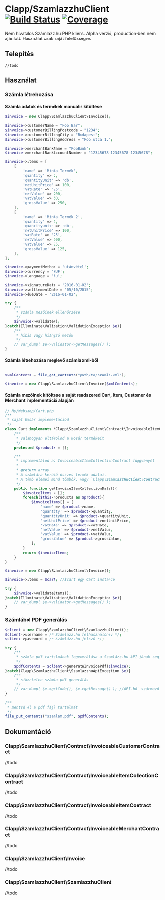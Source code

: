 Clapp/SzamlazzhuClient [![Build Status](https://travis-ci.org/clappcom/szamlazzhuclient.svg)](https://travis-ci.org/clappcom/szamlazzhuclient) [![Coverage](https://coveralls.io/repos/github/clappcom/szamlazzhuclient/badge.svg?branch=master)](https://coveralls.io/github/clappcom/szamlazzhuclient)
===
Nem hivatalos Számlázz.hu PHP kliens. Alpha verzió, production-ben nem ajánlott. Használat csak saját felelősségre.

Telepítés
---

```
//todo
```

Használat
---

### Számla létrehozása

#### Számla adatok és termékek manuális kitöltése

```php
$invoice = new Clapp\SzamlazzhuClient\Invoice();

$invoice->customerName = "Foo Bar";
$invoice->customerBillingPostcode = "1234";
$invoice->customerBillingCity = "Budapest";
$invoice->customerBillingAddress = "Foo utca 1.";

$invoice->merchantBankName = "FooBank";
$invoice->merchantBankAccountNumber = "12345678-12345678-12345678";

$invoice->items = [
    [
        'name' => 'Minta Termék',
        'quantity' => 2,
        'quantityUnit' => 'db',
        'netUnitPrice' => 100,
        'vatRate' => '25',
        'netValue' => 200,
        'vatValue' => 50,
        'grossValue' => 250,
    ],
    [
        'name' => 'Minta Termék 2',
        'quantity' => 1,
        'quantityUnit' => 'db',
        'netUnitPrice' => 100,
        'vatRate' => '25',
        'netValue' => 100,
        'vatValue' => 25,
        'grossValue' => 125,
    ],
];

$invoice->paymentMethod = 'utánvétel';
$invoice->currency = 'HUF';
$invoice->language = 'hu';

$invoice->signatureDate = '2016-01-02';
$invoice->settlementDate = '05/10/2015';
$invoice->dueDate = '2016-01-02';

try {
    /**
     * számla mezőinek ellenőrzése
     */
    $invoice->validate();
}catch(Illuminate\Validation\ValidationException $e){
    /**
     * hibás vagy hiányzó mezők
     */
    // var_dump( $e->validator->getMessages() );
}

```

#### Számla létrehozása meglevő számla xml-ből

```php

$xmlContents = file_get_contents("path/to/szamla.xml");

$invoice = new Clapp\SzamlazzhuClient\Invoice($xmlContents);
```

#### Számla mezőinek kitöltése a saját rendszered Cart, Item, Customer és Merchant implementáció alapján

```php
// My/Webshop/Cart.php
/**
 * saját Kosár implementációd
 */
class Cart implements \Clapp\SzamlazzhuClient\Contract\InvoiceableItemCollectionContract{
    /**
     * valahogyan eltárolod a kosár termékeit
     */
    protected $products = [];

    /**
     * implementálod az InvoiceableItemCollectionContract függvényét
     *
     * @return array
     * A számlára kerülő összes termék adatai.
     * A tömb elemei mind tömbök, vagy `Clapp\SzamlazzhuClient\Contract\InvoiceItemContract` instance-ok.
     */
    public function getInvoiceItemCollectionData(){
        $invoiceItems = [];
        foreach($this->products as $product){
            $invoiceItems[] = [
                'name' => $product->name,
                'quantity' => $product->quantity,
                'quantityUnit' => $product->quantityUnit,
                'netUnitPrice' => $product->netUnitPrice,
                'vatRate' => $product->vatRate,
                'netValue' => $product->netValue,
                'vatValue' => $product->vatValue,
                'grossValue' => $product->grossValue,
            ];
        }
        return $invoiceItems;
    }
}
```

```php
$invoice = new Clapp\SzamlazzhuClient\Invoice();

$invoice->items = $cart; //$cart egy Cart instance

try {
    $invoice->validateItems();
}catch(Illuminate\Validation\ValidationException $e){
    // var_dump( $e->validator->getMessages() );
}

```

### Számlából PDF generálás

```php
$client = new Clapp\SzamlazzhuClient\SzamlazzhuClient();
$client->username = /* Számlázz.hu felhasználónév */;
$client->password = /* Számlázz.hu jelszó */;

try {
    /**
     * számla pdf tartalmának legenerálása a Számlázz.hu API-jának segítségével
     */
    $pdfContents = $client->generateInvoicePdf($invoice);
}catch(Clapp\SzamlazzhuClient\SzamlazzhuApiException $e){
    /**
     * sikertelen számla pdf generálás
     */
    // var_dump( $e->getCode(), $e->getMessage() ); //API-ból származó hibakód és hibaüzenet
}

/**
 * mentsd el a pdf fájl tartalmát
 */
file_put_contents("szamlam.pdf", $pdfContents);
```

Dokumentáció
---
### Clapp\SzamlazzhuClient\Contract\InvoiceableCustomerContract
//todo
### Clapp\SzamlazzhuClient\Contract\InvoiceableItemCollectionContract
//todo
### Clapp\SzamlazzhuClient\Contract\InvoiceableItemContract
//todo
### Clapp\SzamlazzhuClient\Contract\InvoiceableMerchantContract
//todo
### Clapp\SzamlazzhuClient\Invoice
//todo
### Clapp\SzamlazzhuClient\SzamlazzhuClient
//todo
